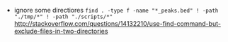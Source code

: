 - ignore some directiores `find . -type f -name "*_peaks.bed" ! -path "./tmp/*" ! -path "./scripts/*"` http://stackoverflow.com/questions/14132210/use-find-command-but-exclude-files-in-two-directories
